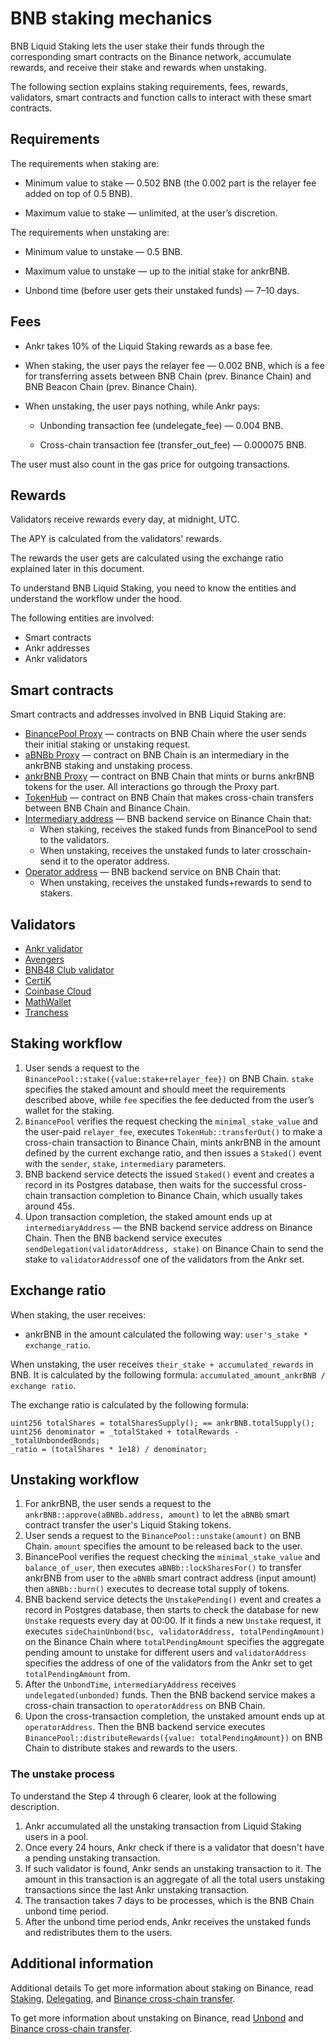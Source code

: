 # BNB staking mechanics

BNB Liquid Staking lets the user stake their funds through the corresponding smart contracts on the Binance network, accumulate rewards, and receive their stake and rewards when unstaking.

The following section explains staking requirements, fees, rewards, validators, smart contracts and function calls to interact with these smart contracts.


## Requirements

The requirements when staking are:

* Minimum value to stake — 0.502 BNB (the 0.002 part is the relayer fee added on top of 0.5 BNB).

* Maximum value to stake — unlimited, at the user’s discretion.

The requirements when unstaking are:

* Minimum value to unstake — 0.5 BNB.

* Maximum value to unstake — up to the initial stake for ankrBNB.

* Unbond time (before user gets their unstaked funds) — 7–10 days.


## Fees

* Ankr takes 10% of the Liquid Staking rewards as a base fee. 

* When staking, the user pays the relayer fee — 0.002 BNB, which is a fee for transferring assets between BNB Chain (prev. Binance Chain) and BNB Beacon Chain (prev. Binance Chain).

* When unstaking, the user pays nothing, while Ankr pays:

  * Unbonding transaction fee (undelegate_fee) — 0.004 BNB.

  * Cross-chain transaction fee (transfer_out_fee) — 0.000075 BNB.

The user must also count in the gas price for outgoing transactions.


## Rewards
Validators receive rewards every day, at midnight, UTC.

The APY is calculated from the validators' rewards. 

The rewards the user gets are calculated using the exchange ratio explained later in this document.

To understand BNB Liquid Staking, you need to know the entities and understand the workflow under the hood.

The following entities are involved:
* Smart contracts
* Ankr addresses
* Ankr validators

## Smart contracts
Smart contracts and addresses involved in BNB Liquid Staking are:
* [BinancePool Proxy](https://bscscan.com/address/0xa0c92efdceA55ca19396e4850B8D29Df6F907bcD#writeProxyContract) — contracts on BNB Chain where the user sends their initial staking or unstaking request.
* [aBNBb Proxy](https://bscscan.com/address/0xBb1Aa6e59E5163D8722a122cd66EBA614b59df0d) — contract on BNB Chain is an intermediary in the ankrBNB staking and unstaking process.
* [ankrBNB Proxy](https://bscscan.com/address/0x52F24a5e03aee338Da5fd9Df68D2b6FAe1178827) — contract on BNB Chain that mints or burns ankrBNB tokens for the user. All interactions go through the Proxy part.
* [TokenHub](https://bscscan.com/address/0x0000000000000000000000000000000000001004) — contract on BNB Chain that makes cross-chain transfers between BNB Chain and Binance Chain.
* [Intermediary address](https://explorer.binance.org/address/bnb1lyhlnk763duq48rmctftxlde6ax3htxkxnay3e)  — BNB backend service on Binance Chain that:
  * When staking, receives the staked funds from BinancePool to send to the validators. 
  * When unstaking, receives the unstaked funds to later crosschain-send it to the operator address. 
* [Operator address](https://bscscan.com/address/0x4069d8a3de3a72eca86ca5e0a4b94619085e7362) — BNB backend service on BNB Chain that:
  * When unstaking, receives the unstaked funds+rewards to send to stakers.

## Validators
* [Ankr validator](https://www.bnbchain.world/en/staking/validator/bva1xnudjls7x4p48qrk0j247htt7rl2k2dzp3mr3j)
* [Avengers](https://www.bnbchain.org/en/staking/validator/bva1s0ntnh523dc2u5ez3dcj2t34k2x7y60cue46rt)
* [BNB48 Club validator](https://www.bnbchain.world/en/staking/validator/bva1ygrhjdjfyn2ffh5ha5llf5g6l3wxjt29hz9q4s)
* [CertiK](https://www.bnbchain.org/en/staking/validator/bva1lva9unyerjwcnayyd9kukyde96tvcfdgqk4930)
* [Coinbase Cloud](https://www.bnbchain.org/en/staking/validator/bva1cvxdm0yuzxqaysk9waxgmqasdl6qypaxx9aagz)
* [MathWallet](https://www.bnbchain.org/en/staking/validator/bva1y52k5rfmqv46p8x8jsnppzgkjgzt5m0zgx5h37)
* [Tranchess](https://www.bnbchain.org/en/staking/validator/bva1m3nj2sglp7mlz3y08qjlqyhycenz8m9cl4h4ht)

## Staking workflow
1. User sends a request to the `BinancePool::stake({value:stake+relayer_fee})` on BNB Chain. `stake` specifies the staked amount and should meet the requirements described above, while `fee` specifies the fee deducted from the user’s wallet for the staking. 
2. `BinancePool` verifies the request checking the `minimal_stake_value` and the user-paid `relayer_fee`, executes `TokenHub::transferOut()` to make a cross-chain transaction to Binance Chain, mints ankrBNB in the amount defined by the current exchange ratio, and then issues a `Staked()` event with the `sender`, `stake`, `intermediary` parameters.
3. BNB backend service detects the issued `Staked()` event and creates a record in its Postgres database, then waits for the successful cross-chain transaction completion to Binance Chain, which usually takes around 45s.
4. Upon transaction completion, the staked amount ends up at `intermediaryAddress` — the BNB backend service address on Binance Chain. Then the BNB backend service executes `sendDelegation(validatorAddress, stake)` on Binance Chain to send the stake to `validatorAddress`of one of the validators from the Ankr set.

## Exchange ratio 
When staking, the user receives:
* ankrBNB in the amount calculated the following way: `user's_stake * exchange_ratio`.

When unstaking, the user receives `their_stake + accumulated_rewards` in BNB. 
It is calculated by the following formula: `accumulated_amount_ankrBNB / exchange ratio`. 

The exchange ratio is calculated by the following formula: 

```
uint256 totalShares = totalSharesSupply(); == ankrBNB.totalSupply();
uint256 denominator = _totalStaked + totalRewards - _totalUnbondedBonds;
_ratio = (totalShares * 1e18) / denominator;
```

## Unstaking workflow
1. For ankrBNB, the user sends a request to the `ankrBNB::approve(aBNBb.address, amount)` to let the `aBNBb` smart contract transfer the user's Liquid Staking tokens.  
2. User sends a request to the `BinancePool::unstake(amount)` on BNB Chain. `amount` specifies the amount to be released back to the user.
3. BinancePool verifies the request checking the `minimal_stake_value` and `balance_of_user`, then executes `aBNBb::lockSharesFor()` to transfer ankrBNB from user to the `aBNBb` smart contract address (input amount) then `aBNBb::burn()` executes to decrease total supply of tokens. 
4. BNB backend service detects the `UnstakePending()` event and creates a record in Postgres database, then starts to check the database for new `Unstake` requests every day at 00:00. If it finds a new `Unstake` request, it executes `sideChainUnbond(bsc, validatorAddress, totalPendingAmount)` on the Binance Chain where `totalPendingAmount` specifies the aggregate pending amount to unstake for different users and `validatorAddress` specifies the address of one of the validators from the Ankr set to get `totalPendingAmount` from. 
5. After the `UnbondTime`, `intermediaryAddress` receives `undelegated(unbonded)` funds. Then the BNB backend service makes a cross-chain transaction to `operatorAddress` on BNB Chain.
6. Upon the cross-transaction completion, the unstaked amount ends up at `operatorAddress`. Then the BNB backend service executes `BinancePool::distributeRewards({value: totalPendingAmount})` on BNB Chain to distribute stakes and rewards to the users.
   
### The unstake process
To understand the Step 4 through 6 clearer, look at the following description. 
1. Ankr accumulated all the unstaking transaction from Liquid Staking users in a pool.
2. Once every 24 hours, Ankr check if there is a validator that doesn't have a pending unstaking transaction.
3. If such validator is found, Ankr sends an unstaking transaction to it. The amount in this transaction is an aggregate of all the total users unstaking transactions since the last Ankr unstaking transaction.      
4. The transaction takes 7 days to be processes, which is the BNB Chain unbond time period.
5. After the unbond time period ends, Ankr receives the unstaked funds and redistributes them to the users. 

## Additional information
Additional details
To get more information about staking on Binance, read [Staking](https://docs.binance.org/smart-chain/validator/Parameters.html), [Delegating](https://docs.binance.org/faq/bsc/del.html), and [Binance cross-chain transfer](https://docs.binance.org/smart-chain/developer/cross-chain-transfer.html).

To get more information about unstaking on Binance, read [Unbond](https://docs.binance.org/faq/bsc/del.html#when-can-i-receive-my-undelegated-bnb) and [Binance cross-chain transfer](https://docs.binance.org/smart-chain/developer/cross-chain-transfer.html).